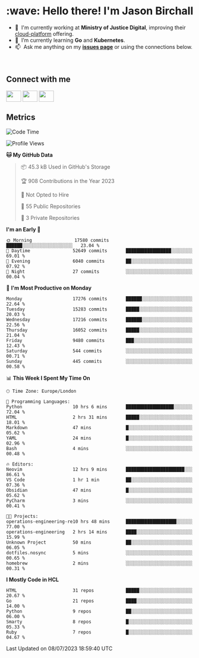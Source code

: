 <h1 align="left" id="jason-title">:wave: Hello there! I'm Jason Birchall</h1>

- :office: &nbsp;I'm currently working at **Ministry of Justice Digital**, improving their [cloud-platform](https://github.com/ministryofjustice/cloud-platform) offering.
- :seedling: &nbsp;I’m currently learning **Go** and **Kubernetes**.
- :mailbox: &nbsp;Ask me anything on my **[issues page]** or using the connections below.


<br>

<h2>Connect with me</h2>
<p>
<a href="https://twitter.com/jsonBirchall" target="blank"><img align="center" src="https://cdn.jsdelivr.net/npm/simple-icons@3.0.1/icons/twitter.svg" alt="" height="30" width="40" /></a>
<a href="https://keybase.io/json0" target="blank"><img align="center" src="https://cdn.jsdelivr.net/npm/simple-icons@3.0.1/icons/keybase.svg" alt="" height="30" width="40" /></a>
<a href="https://www.reddit.com/user/kakorate" target="blank"><img align="center" src="https://cdn.jsdelivr.net/npm/simple-icons@3.0.1/icons/reddit.svg" alt="" height="30" width="40" /></a>
</p>

<h2>Metrics</h2>

<!--START_SECTION:waka-->
![Code Time](http://img.shields.io/badge/Code%20Time-1%2C131%20hrs%2026%20mins-blue)

![Profile Views](http://img.shields.io/badge/Profile%20Views-0-blue)

**🐱 My GitHub Data** 

> 📦 45.3 kB Used in GitHub's Storage 
 > 
> 🏆 908 Contributions in the Year 2023
 > 
> 🚫 Not Opted to Hire
 > 
> 📜 55 Public Repositories 
 > 
> 🔑 3 Private Repositories 
 > 
**I'm an Early 🐤** 

```text
🌞 Morning                17580 commits       ██████░░░░░░░░░░░░░░░░░░░   23.04 % 
🌆 Daytime                52649 commits       █████████████████░░░░░░░░   69.01 % 
🌃 Evening                6040 commits        ██░░░░░░░░░░░░░░░░░░░░░░░   07.92 % 
🌙 Night                  27 commits          ░░░░░░░░░░░░░░░░░░░░░░░░░   00.04 % 
```
📅 **I'm Most Productive on Monday** 

```text
Monday                   17276 commits       ██████░░░░░░░░░░░░░░░░░░░   22.64 % 
Tuesday                  15283 commits       █████░░░░░░░░░░░░░░░░░░░░   20.03 % 
Wednesday                17216 commits       ██████░░░░░░░░░░░░░░░░░░░   22.56 % 
Thursday                 16052 commits       █████░░░░░░░░░░░░░░░░░░░░   21.04 % 
Friday                   9480 commits        ███░░░░░░░░░░░░░░░░░░░░░░   12.43 % 
Saturday                 544 commits         ░░░░░░░░░░░░░░░░░░░░░░░░░   00.71 % 
Sunday                   445 commits         ░░░░░░░░░░░░░░░░░░░░░░░░░   00.58 % 
```


📊 **This Week I Spent My Time On** 

```text
🕑︎ Time Zone: Europe/London

💬 Programming Languages: 
Python                   10 hrs 6 mins       ██████████████████░░░░░░░   72.04 % 
HTML                     2 hrs 31 mins       █████░░░░░░░░░░░░░░░░░░░░   18.01 % 
Markdown                 47 mins             █░░░░░░░░░░░░░░░░░░░░░░░░   05.62 % 
YAML                     24 mins             █░░░░░░░░░░░░░░░░░░░░░░░░   02.96 % 
Bash                     4 mins              ░░░░░░░░░░░░░░░░░░░░░░░░░   00.48 % 

🔥 Editors: 
Neovim                   12 hrs 9 mins       ██████████████████████░░░   86.61 % 
VS Code                  1 hr 1 min          ██░░░░░░░░░░░░░░░░░░░░░░░   07.36 % 
Obsidian                 47 mins             █░░░░░░░░░░░░░░░░░░░░░░░░   05.62 % 
PyCharm                  3 mins              ░░░░░░░░░░░░░░░░░░░░░░░░░   00.41 % 

🐱‍💻 Projects: 
operations-engineering-re10 hrs 48 mins      ███████████████████░░░░░░   77.00 % 
operations-engineering   2 hrs 14 mins       ████░░░░░░░░░░░░░░░░░░░░░   15.99 % 
Unknown Project          50 mins             ██░░░░░░░░░░░░░░░░░░░░░░░   06.05 % 
dotfiles.nosync          5 mins              ░░░░░░░░░░░░░░░░░░░░░░░░░   00.65 % 
homebrew                 2 mins              ░░░░░░░░░░░░░░░░░░░░░░░░░   00.31 % 
```

**I Mostly Code in HCL** 

```text
HTML                     31 repos            █████░░░░░░░░░░░░░░░░░░░░   20.67 % 
Go                       21 repos            ████░░░░░░░░░░░░░░░░░░░░░   14.00 % 
Python                   9 repos             ██░░░░░░░░░░░░░░░░░░░░░░░   06.00 % 
Smarty                   8 repos             █░░░░░░░░░░░░░░░░░░░░░░░░   05.33 % 
Ruby                     7 repos             █░░░░░░░░░░░░░░░░░░░░░░░░   04.67 % 
```




 Last Updated on 08/07/2023 18:59:40 UTC
<!--END_SECTION:waka-->

<!-- links -->

[issues page]: https://github.com/jasonBirchall/jasonBirchall/issues "jasonBirchall/issues"
